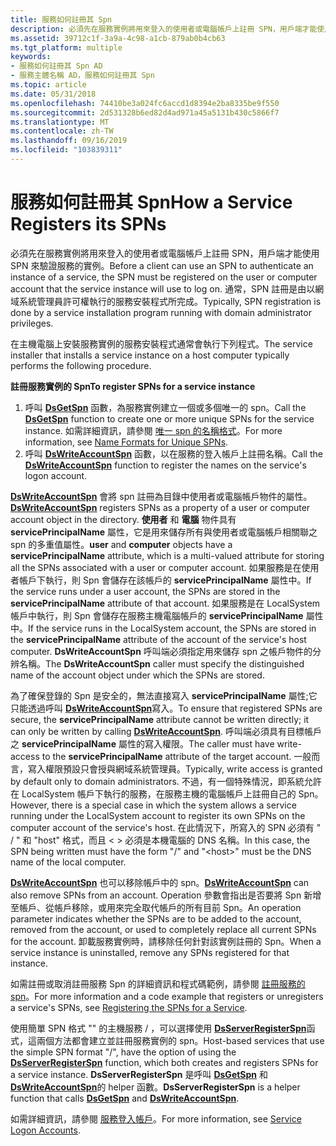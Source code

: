 ```yaml
---
title: 服務如何註冊其 Spn
description: 必須先在服務實例將用來登入的使用者或電腦帳戶上註冊 SPN，用戶端才能使用 SPN 來驗證服務的實例。
ms.assetid: 39712c1f-3a9a-4c98-a1cb-879ab0b4cb63
ms.tgt_platform: multiple
keywords:
- 服務如何註冊其 Spn AD
- 服務主體名稱 AD，服務如何註冊其 Spn
ms.topic: article
ms.date: 05/31/2018
ms.openlocfilehash: 74410be3a024fc6accd1d8394e2ba8335be9f550
ms.sourcegitcommit: 2d531328b6ed82d4ad971a45a5131b430c5866f7
ms.translationtype: MT
ms.contentlocale: zh-TW
ms.lasthandoff: 09/16/2019
ms.locfileid: "103839311"
---
```

# <a name="how-a-service-registers-its-spns"></a><span data-ttu-id="a31f4-105">服務如何註冊其 Spn</span><span class="sxs-lookup"><span data-stu-id="a31f4-105">How a Service Registers its SPNs</span></span>

<span data-ttu-id="a31f4-106">必須先在服務實例將用來登入的使用者或電腦帳戶上註冊 SPN，用戶端才能使用 SPN 來驗證服務的實例。</span><span class="sxs-lookup"><span data-stu-id="a31f4-106">Before a client can use an SPN to authenticate an instance of a service, the SPN must be registered on the user or computer account that the service instance will use to log on.</span></span> <span data-ttu-id="a31f4-107">通常，SPN 註冊是由以網域系統管理員許可權執行的服務安裝程式所完成。</span><span class="sxs-lookup"><span data-stu-id="a31f4-107">Typically, SPN registration is done by a service installation program running with domain administrator privileges.</span></span>

<span data-ttu-id="a31f4-108">在主機電腦上安裝服務實例的服務安裝程式通常會執行下列程式。</span><span class="sxs-lookup"><span data-stu-id="a31f4-108">The service installer that installs a service instance on a host computer typically performs the following procedure.</span></span>

<span data-ttu-id="a31f4-109">**註冊服務實例的 Spn**</span><span class="sxs-lookup"><span data-stu-id="a31f4-109">**To register SPNs for a service instance**</span></span>

1.  <span data-ttu-id="a31f4-110">呼叫 [**DsGetSpn**](/windows/desktop/api/Ntdsapi/nf-ntdsapi-dsgetspna) 函數，為服務實例建立一個或多個唯一的 spn。</span><span class="sxs-lookup"><span data-stu-id="a31f4-110">Call the [**DsGetSpn**](/windows/desktop/api/Ntdsapi/nf-ntdsapi-dsgetspna) function to create one or more unique SPNs for the service instance.</span></span> <span data-ttu-id="a31f4-111">如需詳細資訊，請參閱 [唯一 spn 的名稱格式](name-formats-for-unique-spns.md)。</span><span class="sxs-lookup"><span data-stu-id="a31f4-111">For more information, see [Name Formats for Unique SPNs](name-formats-for-unique-spns.md).</span></span>
2.  <span data-ttu-id="a31f4-112">呼叫 [**DsWriteAccountSpn**](/windows/desktop/api/Ntdsapi/nf-ntdsapi-dswriteaccountspna) 函數，以在服務的登入帳戶上註冊名稱。</span><span class="sxs-lookup"><span data-stu-id="a31f4-112">Call the [**DsWriteAccountSpn**](/windows/desktop/api/Ntdsapi/nf-ntdsapi-dswriteaccountspna) function to register the names on the service's logon account.</span></span>

<span data-ttu-id="a31f4-113">[**DsWriteAccountSpn**](/windows/desktop/api/Ntdsapi/nf-ntdsapi-dswriteaccountspna) 會將 spn 註冊為目錄中使用者或電腦帳戶物件的屬性。</span><span class="sxs-lookup"><span data-stu-id="a31f4-113">[**DsWriteAccountSpn**](/windows/desktop/api/Ntdsapi/nf-ntdsapi-dswriteaccountspna) registers SPNs as a property of a user or computer account object in the directory.</span></span> <span data-ttu-id="a31f4-114">**使用者** 和 **電腦** 物件具有 **servicePrincipalName** 屬性，它是用來儲存所有與使用者或電腦帳戶相關聯之 spn 的多重值屬性。</span><span class="sxs-lookup"><span data-stu-id="a31f4-114">**user** and **computer** objects have a **servicePrincipalName** attribute, which is a multi-valued attribute for storing all the SPNs associated with a user or computer account.</span></span> <span data-ttu-id="a31f4-115">如果服務是在使用者帳戶下執行，則 Spn 會儲存在該帳戶的 **servicePrincipalName** 屬性中。</span><span class="sxs-lookup"><span data-stu-id="a31f4-115">If the service runs under a user account, the SPNs are stored in the **servicePrincipalName** attribute of that account.</span></span> <span data-ttu-id="a31f4-116">如果服務是在 LocalSystem 帳戶中執行，則 Spn 會儲存在服務主機電腦帳戶的 **servicePrincipalName** 屬性中。</span><span class="sxs-lookup"><span data-stu-id="a31f4-116">If the service runs in the LocalSystem account, the SPNs are stored in the **servicePrincipalName** attribute of the account of the service's host computer.</span></span> <span data-ttu-id="a31f4-117">**DsWriteAccountSpn** 呼叫端必須指定用來儲存 spn 之帳戶物件的分辨名稱。</span><span class="sxs-lookup"><span data-stu-id="a31f4-117">The **DsWriteAccountSpn** caller must specify the distinguished name of the account object under which the SPNs are stored.</span></span>

<span data-ttu-id="a31f4-118">為了確保登錄的 Spn 是安全的，無法直接寫入 **servicePrincipalName** 屬性;它只能透過呼叫 [**DsWriteAccountSpn**](/windows/desktop/api/Ntdsapi/nf-ntdsapi-dswriteaccountspna)寫入。</span><span class="sxs-lookup"><span data-stu-id="a31f4-118">To ensure that registered SPNs are secure, the **servicePrincipalName** attribute cannot be written directly; it can only be written by calling [**DsWriteAccountSpn**](/windows/desktop/api/Ntdsapi/nf-ntdsapi-dswriteaccountspna).</span></span> <span data-ttu-id="a31f4-119">呼叫端必須具有目標帳戶之 **servicePrincipalName** 屬性的寫入權限。</span><span class="sxs-lookup"><span data-stu-id="a31f4-119">The caller must have write-access to the **servicePrincipalName** attribute of the target account.</span></span> <span data-ttu-id="a31f4-120">一般而言，寫入權限預設只會授與網域系統管理員。</span><span class="sxs-lookup"><span data-stu-id="a31f4-120">Typically, write access is granted by default only to domain administrators.</span></span> <span data-ttu-id="a31f4-121">不過，有一個特殊情況，即系統允許在 LocalSystem 帳戶下執行的服務，在服務主機的電腦帳戶上註冊自己的 Spn。</span><span class="sxs-lookup"><span data-stu-id="a31f4-121">However, there is a special case in which the system allows a service running under the LocalSystem account to register its own SPNs on the computer account of the service's host.</span></span> <span data-ttu-id="a31f4-122">在此情況下，所寫入的 SPN 必須有 " <service class> / <host> " 和 "host" 格式，而且 &lt; &gt; 必須是本機電腦的 DNS 名稱。</span><span class="sxs-lookup"><span data-stu-id="a31f4-122">In this case, the SPN being written must have the form "<service class>/<host>" and "&lt;host&gt;" must be the DNS name of the local computer.</span></span>

<span data-ttu-id="a31f4-123">[**DsWriteAccountSpn**](/windows/desktop/api/Ntdsapi/nf-ntdsapi-dswriteaccountspna) 也可以移除帳戶中的 spn。</span><span class="sxs-lookup"><span data-stu-id="a31f4-123">[**DsWriteAccountSpn**](/windows/desktop/api/Ntdsapi/nf-ntdsapi-dswriteaccountspna) can also remove SPNs from an account.</span></span> <span data-ttu-id="a31f4-124">Operation 參數會指出是否要將 Spn 新增至帳戶、從帳戶移除，或用來完全取代帳戶的所有目前 Spn。</span><span class="sxs-lookup"><span data-stu-id="a31f4-124">An operation parameter indicates whether the SPNs are to be added to the account, removed from the account, or used to completely replace all current SPNs for the account.</span></span> <span data-ttu-id="a31f4-125">卸載服務實例時，請移除任何針對該實例註冊的 Spn。</span><span class="sxs-lookup"><span data-stu-id="a31f4-125">When a service instance is uninstalled, remove any SPNs registered for that instance.</span></span>

<span data-ttu-id="a31f4-126">如需註冊或取消註冊服務 Spn 的詳細資訊和程式碼範例，請參閱 [註冊服務的 spn](registering-the-spns-for-a-service.md)。</span><span class="sxs-lookup"><span data-stu-id="a31f4-126">For more information and a code example that registers or unregisters a service's SPNs, see [Registering the SPNs for a Service](registering-the-spns-for-a-service.md).</span></span>

<span data-ttu-id="a31f4-127">使用簡單 SPN 格式 "" 的主機服務 <service class> / <host> ，可以選擇使用 [**DsServerRegisterSpn**](/windows/desktop/api/Ntdsapi/nf-ntdsapi-dsserverregisterspna)函式，這兩個方法都會建立並註冊服務實例的 spn。</span><span class="sxs-lookup"><span data-stu-id="a31f4-127">Host-based services that use the simple SPN format "<service class>/<host>", have the option of using the [**DsServerRegisterSpn**](/windows/desktop/api/Ntdsapi/nf-ntdsapi-dsserverregisterspna) function, which both creates and registers SPNs for a service instance.</span></span> <span data-ttu-id="a31f4-128">**DsServerRegisterSpn** 是呼叫 [**DsGetSpn**](/windows/desktop/api/Ntdsapi/nf-ntdsapi-dsgetspna) 和 [**DsWriteAccountSpn**](/windows/desktop/api/Ntdsapi/nf-ntdsapi-dswriteaccountspna)的 helper 函數。</span><span class="sxs-lookup"><span data-stu-id="a31f4-128">**DsServerRegisterSpn** is a helper function that calls [**DsGetSpn**](/windows/desktop/api/Ntdsapi/nf-ntdsapi-dsgetspna) and [**DsWriteAccountSpn**](/windows/desktop/api/Ntdsapi/nf-ntdsapi-dswriteaccountspna).</span></span>

<span data-ttu-id="a31f4-129">如需詳細資訊，請參閱 [服務登入帳戶](service-logon-accounts.md)。</span><span class="sxs-lookup"><span data-stu-id="a31f4-129">For more information, see [Service Logon Accounts](service-logon-accounts.md).</span></span>

 

 




